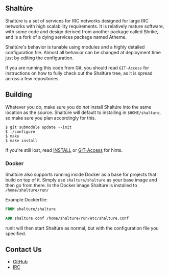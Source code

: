 ## Shaltúre

Shaltúre is a set of services for IRC networks designed for large IRC networks 
with high scalability requirements.  It is relatively mature software, with 
some code and design derived from another package called Shrike, and is a fork 
of a dying services package named Atheme.

Shaltúre's behavior is tunable using modules and a highly detailed 
configuration file. Almost all behavior can be changed at deployment time just 
by editing the configuration.

If you are running this code from Git, you should read `GIT-Access` for 
instructions on how to fully check out the Shaltúre tree, as it is spread 
across a few repositories.

## Building

Whatever you do, make sure you do *not* install Shaltúre into the same location 
as the source. Shaltúre will default to installing in `$HOME/shalture`, so make 
sure you plan accordingly for this.

    $ git submodule update --init
    $ ./configure
    $ make
    $ make install

If you're still lost, read [INSTALL](INSTALL) or [GIT-Access](GIT-Access) for 
hints.

### Docker

Shaltúre also supports running inside Docker as a base for projects that build 
on top of it. Simply use `shalture/shalture` as your base image and then go 
from there. In the Docker image Shaltúre is installed to `/home/shalture/run/`

Example Dockerfile:

```Dockerfile
FROM shalture/shalture

ADD shalture.conf /home/shalture/run/etc/shalture.conf
```

runit will then start Shaltúre as normal, but with the configuration file you 
specified.

## Contact Us

 * [GitHub](http://www.github.com/Shaltúre/Shaltúre)
 * [IRC](irc://irc.freenode.net/#shalture)
